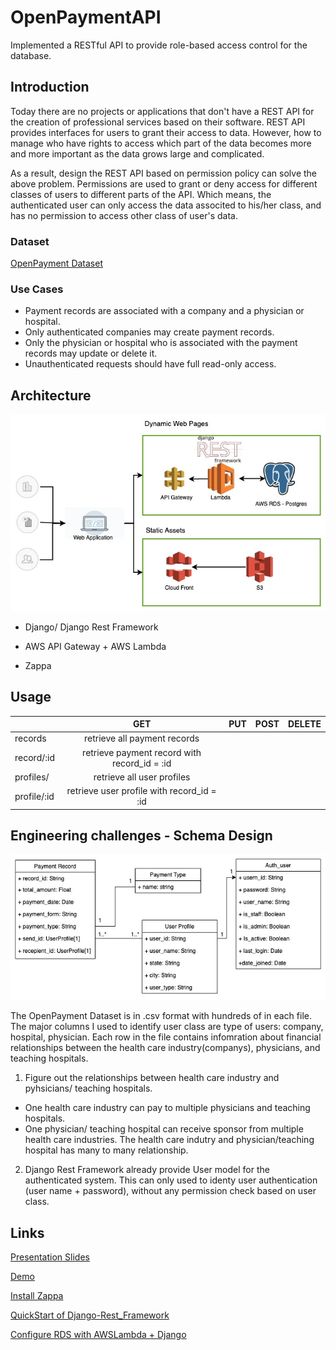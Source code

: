 # OpenPaymentAPI

Implemented a RESTful API to provide role-based access control for the database.

## Introduction
Today there are no projects or applications that don't have a REST API for the creation of professional services based on their software. REST API provides interfaces for users to grant their access to data. However, how to manage who have rights to access which part of the data becomes more and more important as the data grows large and complicated. 

As a result, design the REST API based on permission policy can solve the above problem. Permissions are used to grant or deny access for different classes of users to different parts of the API. Which means, the authenticated user can only access the data associted to his/her class, and has no permission to access other class of user's data. 


### Dataset
[OpenPayment Dataset](https://www.cms.gov/OpenPayments/Explore-the-Data/Dataset-Downloads)

### Use Cases
- Payment records are associated with a company and a physician or hospital.
- Only authenticated companies may create payment records.
- Only the physician or hospital who is associated with the payment records may update or delete it.
- Unauthenticated requests should have full read-only access.


## Architecture
![Image of architecture](https://github.com/Lavden/OpenPaymentAPI/blob/master/img/architecture.jpg)

- Django/ Django Rest Framework

- AWS API Gateway + AWS Lambda

- Zappa

## Usage

|               | GET           | PUT  |POST | DELETE |
| ------------- |:-------------:| -----:| -----:| -----:|
| records       | retrieve all payment records |   | | |
| record/:id    | retrieve payment record with record_id = :id |  | | |
| profiles/     | retrieve all user profiles   |     | | |
| profile/:id   | retrieve user profile with record_id = :id   |    | | |



## Engineering challenges - Schema Design
![Image of schema](https://github.com/Lavden/OpenPaymentAPI/blob/master/img/schema.jpg)

The OpenPayment Dataset is in .csv format with hundreds of in each file. The major columns I used to identify user class are type of users: company, hospital, physician. Each row in the file contains infomration about financial relationships between the health care industry(companys), physicians, and teaching hospitals. 
1. Figure out the relationships between health care industry and pyhsicians/ teaching hospitals. 
 * One health care industry can pay to multiple physicians and teaching hospitals.
 * One physician/ teaching hospital can receive sponsor from multiple health care industries.
  The health care indutry and physician/teaching hospital has many to many relationship. 
2. Django Rest Framework already provide User model for the authenticated system. This can only used to identy user authentication (user name + password), without any permission check based on user class.
<!-- ## Trade-offs: Lambda vs. Elastic Beanstalk -->

## Links
[Presentation Slides](https://docs.google.com/presentation/d/1CIblp7mv2DxjX0ypKoIAFmMNTRQMO3svQVtcke1DneY/edit?usp=sharing)

[Demo]()

[Install Zappa](https://www.agiliq.com/blog/2019/01/complete-serverless-django/)

[QuickStart of Django-Rest_Framework](https://blog.lawrencemcdaniel.com/serve-a-django-app-from-an-aws-lambda-function/)

[Configure RDS with AWSLambda + Django](https://www.codingforentrepreneurs.com/blog/rds-database-serverless-django-zappa-aws-lambda)

